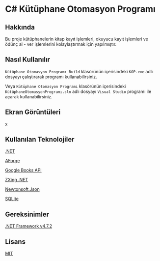 # C# Kütüphane Otomasyon Programı
 ## Hakkında
 Bu proje kütüphanelerin kitap kayıt işlemleri, okuyucu kayıt işlemleri ve ödünç al - ver işlemlerini kolaylaştırmak için yapılmıştır.
 ## Nasıl Kullanılır
 ```Kütüphane Otomasyon Programı Build``` klasörünün içerisindeki ```KOP.exe``` adlı dosyayı çalıştırarak programı kullanabilirsiniz.

 Veya ```Kütüphane Otomasyon Programı``` klasörünün içerisindeki ```KütüphaneOtomasyonProgramı.sln``` adlı dosyayı ```Visual Studio``` programı ile açarak kullanabilirsiniz.
 ## Ekran Görüntüleri
 x
 ## Kullanılan Teknolojiler
 [.NET](https://dotnet.microsoft.com/en-us/)

 [AForge](https://www.nuget.org/packages/AForge/2.2.5?_src=template)

 [Google Books API](https://developers.google.com/books)

 [ZXing .NET](https://www.nuget.org/packages/ZXing.Net/0.16.8?_src=template)

 [Newtonsoft.Json](https://www.nuget.org/packages/Newtonsoft.Json/13.0.1?_src=template)

 [SQLite](https://www.sqlite.org/index.html)
 ## Gereksinimler
 [.NET Framework v4.7.2](https://dotnet.microsoft.com/en-us/tr-tr/download/dotnet-framework/net472)
 ## Lisans
 [MIT](https://choosealicense.com/licenses/mit/)
